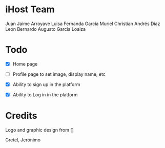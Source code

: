 # iHost Team
Juan Jaime Arroyave
Luisa Fernanda García Muriel
Christian Andrés Diaz León
Bernardo Augusto García Loaiza


# Todo

- [x] Home page
- [ ] Profile page to set image, display name, etc
- [x] Ability to sign up in the platform
- [x] Ability to Log in in the platform


# Credits

Logo and graphic design from []

Gretel, Jerónimo